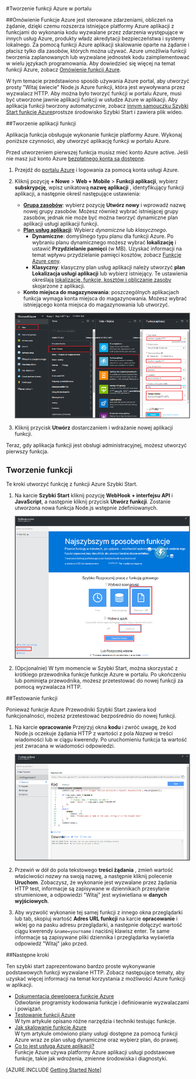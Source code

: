 <properties
   pageTitle="Tworzenie funkcji z Azure Portal | Microsoft Azure"
   description="Tworzenie pierwszego funkcja Azure, pliki aplikacji, w czasie krótszym niż dwie minuty."
   services="functions"
   documentationCenter="na"
   authors="ggailey777"
   manager="erikre"
   editor=""
   tags=""
/>

<tags
   ms.service="functions"
   ms.devlang="multiple"
   ms.topic="article"
   ms.tgt_pltfrm="multiple"
   ms.workload="na"
   ms.date="09/08/2016"
   ms.author="glenga"/>

#<a name="create-a-function-from-the-azure-portal"></a>Tworzenie funkcji Azure w portalu

##<a name="overview"></a>Omówienie
Funkcje Azure jest sterowane zdarzeniami, obliczeń na żądanie, dzięki czemu rozszerza istniejące platformy Azure aplikacji z funkcjami do wykonania kodu wyzwalane przez zdarzenia występujące w innych usług Azure, produkty władz akredytacji bezpieczeństwa i systemy lokalnego. Za pomocą funkcji Azure aplikacji skalowanie oparte na żądanie i płacisz tylko dla zasobów, których można używać. Azure umożliwia funkcji tworzenia zaplanowanych lub wyzwalane jednostek kodu zaimplementować w wielu językach programowania. Aby dowiedzieć się więcej na temat funkcji Azure, zobacz [Omówienie funkcji Azure](functions-overview.md).

W tym temacie przedstawiono sposób używania Azure portal, aby utworzyć prosty "Witaj świecie" Node.js Azure funkcji, która jest wywoływana przez wyzwalacz HTTP. Aby można było tworzyć funkcji w portalu Azure, musi być utworzone jawnie aplikacji funkcji w usłudze Azure w aplikacji. Aby aplikacja funkcji tworzony automatycznie, zobacz [innym samouczku Szybki Start funkcje Azure](functions-create-first-azure-function.md)prostsze środowisko Szybki Start i zawiera plik wideo.

##<a name="create-a-function-app"></a>Tworzenie aplikacji funkcji

Aplikacja funkcja obsługuje wykonanie funkcje platformy Azure. Wykonaj poniższe czynności, aby utworzyć aplikację funkcji w portalu Azure.

Przed utworzeniem pierwszej funkcja musisz mieć konto Azure active. Jeśli nie masz już konto Azure [bezpłatnego konta są dostępne](https://azure.microsoft.com/free/).

1. Przejdź do [portalu Azure](https://portal.azure.com) i logowania za pomocą konta usługi Azure.

2. Kliknij pozycję **+ Nowe** > **Web + Mobile** > **Funkcji aplikacji**, wybierz **subskrypcję**, wpisz unikatową **nazwę aplikacji** , identyfikujący funkcji aplikacji, a następnie określ następujące ustawienia:

    + **[Grupa zasobów](../azure-portal/resource-group-portal.md/)**: wybierz pozycję **Utwórz nowy** i wprowadź nazwę nowej grupy zasobów. Możesz również wybrać istniejącej grupy zasobów, jednak nie może być można tworzyć dynamiczne plan aplikacji usługi aplikacji funkcji.
    + **[Plan usług aplikacji](../app-service/azure-web-sites-web-hosting-plans-in-depth-overview.md)**: Wybierz *dynamiczne* lub *klasycznego*. 
        + **Dynamiczne**: domyślnego typu planu dla funkcji Azure. Po wybraniu planu dynamicznego możesz wybrać **lokalizację** i ustawić **Przydzielanie pamięci** (w MB). Uzyskać informacji na temat wpływu przydzielanie pamięci kosztów, zobacz [Funkcje Azure ceny](https://azure.microsoft.com/pricing/details/functions/). 
        + **Klasyczny**: klasyczny plan usług aplikacji należy utworzyć **plan Lokalizacja usługi aplikacji** lub wybierz istniejący. Te ustawienia określają [lokalizację, funkcje, kosztów i obliczanie zasoby](https://azure.microsoft.com/pricing/details/app-service/) skojarzone z aplikacji.  
    + **Konto miejsca do magazynowania**: poszczególnych aplikacjach funkcja wymaga konta miejsca do magazynowania. Możesz wybrać istniejącego konta miejsca do magazynowania lub utworzyć. 

    ![Tworzenie nowej aplikacji funkcji w portalu Azure](./media/functions-create-first-azure-function-azure-portal/function-app-create-flow.png)

3. Kliknij przycisk **Utwórz** dostarczaniem i wdrażanie nowej aplikacji funkcji.  

Teraz, gdy aplikacja funkcji jest obsługi administracyjnej, możesz utworzyć pierwszy funkcja.

## <a name="create-a-function"></a>Tworzenie funkcji

Te kroki utworzyć funkcję z funkcji Azure Szybki Start.

1. Na karcie **Szybki Start** kliknij pozycję **WebHook + interfejsu API** i **JavaScript**, a następnie kliknij przycisk **Utwórz funkcji**. Zostanie utworzona nowa funkcja Node.js wstępnie zdefiniowanych. 

    ![](./media/functions-create-first-azure-function-azure-portal/function-app-quickstart-node-webhook.png)

2. (Opcjonalnie) W tym momencie w Szybki Start, można skorzystać z krótkiego przewodnika funkcje funkcje Azure w portalu.   Po ukończeniu lub pominięta przewodnika, możesz przetestować do nowej funkcji za pomocą wyzwalacza HTTP.

##<a name="test-the-function"></a>Testowanie funkcji

Ponieważ funkcje Azure Przewodniki Szybki Start zawiera kod funkcjonalności, możesz przetestować bezpośrednio do nowej funkcji.

1. Na karcie **opracowanie** Przejrzyj okna **kodu** i zwróć uwagę, że kod Node.js oczekuje żądania HTTP z wartości z pola *Nazwa* w treści wiadomości lub w ciągu kwerendy. Po uruchomieniu funkcja ta wartość jest zwracana w wiadomości odpowiedzi.

    ![](./media/functions-create-first-azure-function-azure-portal/function-app-develop-tab-testing.png)

2. Przewiń w dół do pola tekstowego **treści żądania** , zmień wartość właściwości *nazwy* na swoją nazwę, a następnie kliknij polecenie **Uruchom**. Zobaczysz, że wykonanie jest wyzwalane przez żądania HTTP test, informacje są zapisywane w dziennikach przesyłanie strumieniowe, a odpowiedzi "Witaj" jest wyświetlana w **danych wyjściowych**. 

3. Aby wyzwolić wykonanie tej samej funkcji z innego okna przeglądarki lub tab, skopiuj wartość **Adres URL funkcji** na karcie **opracowanie** i wklej go na pasku adresu przeglądarki, a następnie dołączyć wartość ciągu kwerendy `&name=yourname` i naciśnij klawisz enter. Te same informacje są zapisywane pliki dziennika i przeglądarka wyświetla odpowiedź "Witaj" jako przed.

##<a name="next-steps"></a>Następne kroki

Ten szybki start zaprezentowano bardzo proste wykonywanie podstawowych funkcji wyzwalane HTTP. Zobacz następujące tematy, aby uzyskać więcej informacji na temat korzystania z możliwości Azure funkcji w aplikacji.

+ [Dokumentacja dewelopera funkcje Azure](functions-reference.md)  
Odwołanie programisty kodowania funkcje i definiowanie wyzwalaczami i powiązań.
+ [Testowanie funkcji Azure](functions-test-a-function.md)  
W tym artykule opisano różne narzędzia i techniki testując funkcje.
+ [Jak skalowanie funkcje Azure](functions-scale.md)  
W tym artykule omówiono plany usługi dostępne za pomocą funkcji Azure wraz ze plan usług dynamiczne oraz wybierz plan, do prawej. 
+ [Co to jest usługa Azure aplikacji?](../app-service/app-service-value-prop-what-is.md)  
Funkcje Azure używa platformy Azure aplikacji usługi podstawowe funkcje, takie jak wdrożenia, zmienne środowiska i diagnostyki. 

[AZURE.INCLUDE [Getting Started Note](../../includes/functions-get-help.md)]
